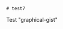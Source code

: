                                                                                                                                                                                                                                                                                                                                                                    # test7
Test "graphical-gist"
